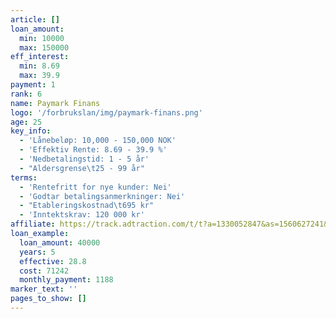 ```yaml
---
article: []
loan_amount:
  min: 10000
  max: 150000
eff_interest:
  min: 8.69
  max: 39.9
payment: 1
rank: 6
name: Paymark Finans
logo: '/forbrukslan/img/paymark-finans.png'
age: 25
key_info:
  - 'Lånebeløp: 10,000 - 150,000 NOK'
  - 'Effektiv Rente: 8.69 - 39.9 %'
  - 'Nedbetalingstid: 1 - 5 år'
  - "Aldersgrense\t25 - 99 år"
terms:
  - 'Rentefritt for nye kunder: Nei'
  - 'Godtar betalingsanmerkninger: Nei'
  - "Etableringskostnad\t695 kr"
  - 'Inntektskrav: 120 000 kr'
affiliate: https://track.adtraction.com/t/t?a=1330052847&as=1560627241&t=2&tk=1
loan_example:
  loan_amount: 40000
  years: 5
  effective: 28.8
  cost: 71242
  monthly_payment: 1188
marker_text: ''
pages_to_show: []
---
```


